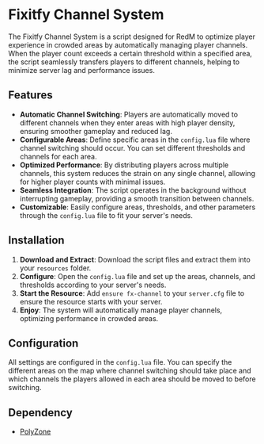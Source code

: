 # Fixitfy Channel System

The Fixitfy Channel System is a script designed for RedM to optimize player experience in crowded areas by automatically managing player channels. When the player count exceeds a certain threshold within a specified area, the script seamlessly transfers players to different channels, helping to minimize server lag and performance issues.

## Features

- **Automatic Channel Switching**: Players are automatically moved to different channels when they enter areas with high player density, ensuring smoother gameplay and reduced lag.
- **Configurable Areas**: Define specific areas in the `config.lua` file where channel switching should occur. You can set different thresholds and channels for each area.
- **Optimized Performance**: By distributing players across multiple channels, this system reduces the strain on any single channel, allowing for higher player counts with minimal issues.
- **Seamless Integration**: The script operates in the background without interrupting gameplay, providing a smooth transition between channels.
- **Customizable**: Easily configure areas, thresholds, and other parameters through the `config.lua` file to fit your server's needs.

## Installation

1. **Download and Extract**: Download the script files and extract them into your `resources` folder.
2. **Configure**: Open the `config.lua` file and set up the areas, channels, and thresholds according to your server's needs.
3. **Start the Resource**: Add `ensure fx-channel` to your `server.cfg` file to ensure the resource starts with your server.
4. **Enjoy**: The system will automatically manage player channels, optimizing performance in crowded areas.

## Configuration

All settings are configured in the `config.lua` file. You can specify the different areas on the map where channel switching should take place and which channels the players allowed in each area should be moved to before switching.

## Dependency

- [PolyZone](https://github.com/kurdt94/PolyZone)
